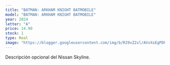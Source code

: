 ```yaml
---
title: "BATMAN: ARKHAM KNIGHT BATMOBILE"
model: "BATMAN: ARKHAM KNIGHT BATMOBILE"
year: 2024
letter: "A"
price: 14.90
stock: 1
type: Real
image: "https://blogger.googleusercontent.com/img/b/R29vZ2xl/AVvXsEgPDFLvt3-f7QyXQxGWOWKJ2Fbm1W0ZMrDee6q6Wc-vYLzH1fT8IQCMl2FXdW4HEAsphGMe1L6HQ81UaDB_gJUX5W5lsP-MTIcnn-unu_m4D3MXeXMj9fgXXx-Z74nEL4TAJMJ4kyHHEM6hNjYUG6evwBrjB2Q2vFh4d0etCUFVBAjk0c0pJ1idA_x2Etc/s1134/MixP240041.jpeg"
---
```


Descripción opcional del Nissan Skyline.
